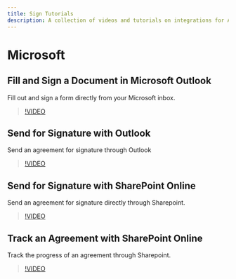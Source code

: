 ```yaml
---
title: Sign Tutorials
description: A collection of videos and tutorials on integrations for Adobe Sign for users.
---
```


# Microsoft

## Fill and Sign a Document in Microsoft Outlook

Fill out and sign a form directly from your Microsoft inbox.

>[!VIDEO](https://video.tv.adobe.com/v/29764t1)

## Send for Signature with Outlook

Send an agreement for signature through Outlook

>[!VIDEO](https://video.tv.adobe.com/v/29765t1)

## Send for Signature with SharePoint Online

Send an agreement for signature directly through Sharepoint.

>[!VIDEO](https://video.tv.adobe.com/v/29764t1)

## Track an Agreement with SharePoint Online

Track the progress of an agreement through Sharepoint.

>[!VIDEO](https://video.tv.adobe.com/v/29767t1)
